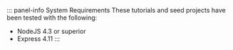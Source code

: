 ::: panel-info System Requirements
These tutorials and seed projects have been tested with the following:

* NodeJS 4.3 or superior
* Express 4.11
:::